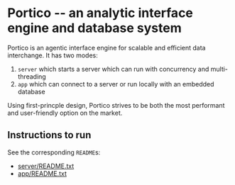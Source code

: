 # Portico -- an analytic interface engine and database system

Portico is an agentic interface engine for scalable and efficient data interchange. It has two modes:
1. `server` which starts a server which can run with concurrency and multi-threading
2. `app` which can connect to a server or run locally with an embedded database

Using first-princple design, Portico strives to be both the most performant and user-friendly option on the market.

## Instructions to run

See the corresponding `README`s:
- [server/README.txt](./server/README.txt)
- [app/README.txt](./app/README.txt)
